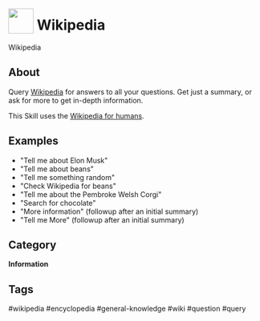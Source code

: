 # <img src='https://raw.githack.com/FortAwesome/Font-Awesome/master/svgs/brands/wikipedia-w.svg' card_color='#000000' width='50' height='50' style='vertical-align:bottom'/> Wikipedia
Wikipedia

## About 
Query [Wikipedia](https://www.wikipedia.org) for answers to all your questions.  Get just a summary, or ask for more to get in-depth information.
 
 This Skill uses the [Wikipedia for humans](https://github.com/HelloChatterbox/wikipedia_for_humans). 


## Examples 
* "Tell me about Elon Musk"
* "Tell me about beans"
* "Tell me something random"
* "Check Wikipedia for beans"
* "Tell me about the Pembroke Welsh Corgi"
* "Search for chocolate"
* "More information" (followup after an initial summary)
* "Tell me More" (followup after an initial summary)


## Category
**Information**

## Tags
#wikipedia
#encyclopedia
#general-knowledge
#wiki
#question
#query
